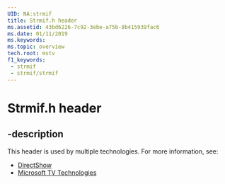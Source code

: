 ```yaml
---
UID: NA:strmif
title: Strmif.h header
ms.assetid: 43bd6226-7c92-3ebe-a75b-8b415939fac6
ms.date: 01/11/2019
ms.keywords: 
ms.topic: overview
tech.root: mstv
f1_keywords:
 - strmif
 - strmif/strmif
---
```


# Strmif.h header


## -description

This header is used by multiple technologies. For more information, see:

- [DirectShow](/windows/win32/directshow/directshow)
- [Microsoft TV Technologies](/previous-versions/windows/desktop/mstv/microsoft-tv-technologies-portal)

